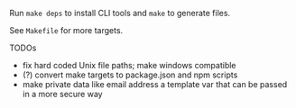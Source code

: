 Run `make deps` to install CLI tools and `make` to generate files.

See `Makefile` for more targets.

TODOs
  - fix hard coded Unix file paths; make windows compatible
  - (?) convert make targets to package.json and npm scripts
  - make private data like email address a template var that can be passed in a more secure way